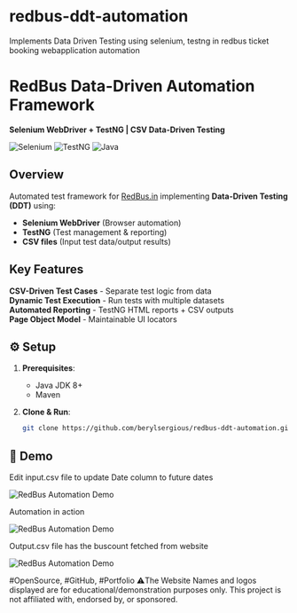 # redbus-ddt-automation
Implements Data Driven Testing using selenium, testng in redbus ticket booking webapplication automation

# RedBus Data-Driven Automation Framework  
**Selenium WebDriver + TestNG | CSV Data-Driven Testing**  

![Selenium](https://img.shields.io/badge/-Selenium-43B02A?logo=selenium&logoColor=white)
![TestNG](https://img.shields.io/badge/-TestNG-DD0031?logo=testng&logoColor=white)
![Java](https://img.shields.io/badge/-Java-007396?logo=java&logoColor=white)

##  Overview  
Automated test framework for [RedBus.in](https://www.redbus.in) implementing **Data-Driven Testing (DDT)** using:  
- **Selenium WebDriver** (Browser automation)  
- **TestNG** (Test management & reporting)  
- **CSV files** (Input test data/output results)  

##  Key Features  
**CSV-Driven Test Cases** - Separate test logic from data  
**Dynamic Test Execution** - Run tests with multiple datasets  
**Automated Reporting** - TestNG HTML reports + CSV outputs  
**Page Object Model** - Maintainable UI locators  

## ⚙️ Setup  
1. **Prerequisites**:  
   - Java JDK 8+  
   - Maven  

2. **Clone & Run**:  
   ```bash
   git clone https://github.com/berylsergious/redbus-ddt-automation.git


## 🎥 Demo
Edit input.csv file to update Date column to future dates

![RedBus Automation Demo](docs/assets/Input.png)

Automation in action

![RedBus Automation Demo](docs/assets/InAction_0.5_HD_2x.gif)

Output.csv file has the buscount fetched from website

![RedBus Automation Demo](docs/assets/Output.png)





#OpenSource, #GitHub, #Portfolio
⚠️The Website Names and logos displayed are for educational/demonstration purposes only. This project is not affiliated with, endorsed by, or sponsored.

